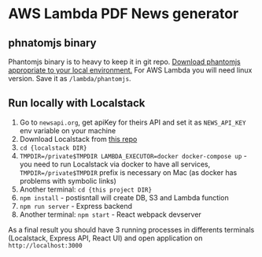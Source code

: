 # AWS Lambda PDF News generator

## phnatomjs binary
Phantomjs binary is to heavy to keep it in git repo. [Download phantomjs appropriate to your local environment.](https://bitbucket.org/ariya/phantomjs/downloads/) For AWS Lambda you will need linux version. Save it as `/lambda/phantomjs`. 

## Run locally with Localstack

1. Go to `newsapi.org`, get apiKey for theirs API and set it as `NEWS_API_KEY` env variable on your machine
1. Download Localstack from [this repo](https://github.com/localstack/localstack)
1. `cd {localstack DIR}`
1. `TMPDIR=/private$TMPDIR LAMBDA_EXECUTOR=docker docker-compose up` - you need to run Localstack via docker to have all services, `TMPDIR=/private$TMPDIR` prefix is necessary on Mac (as docker has problems with symbolic links)
1. Another terminal: `cd {this project DIR}`
1. `npm install` - postisntall will create DB, S3 and Lambda function
1. `npm run server` - Express backend
1. Another terminal: `npm start` - React webpack devserver

As a final result you should have 3 running processes in differents terminals (Localstack, Express API, React UI) and open application on `http://localhost:3000`
